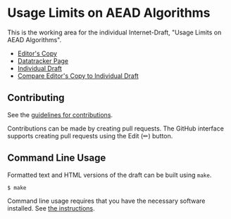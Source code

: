 # Usage Limits on AEAD Algorithms

This is the working area for the individual Internet-Draft, "Usage Limits on AEAD Algorithms".

* [Editor's Copy](https://cfrg.github.io/draft-irtf-cfrg-aead-limits/#go.draft-irtf-cfrg-aead-limits.html)
* [Datatracker Page](https://datatracker.ietf.org/doc/draft-irtf-cfrg-aead-limits)
* [Individual Draft](https://datatracker.ietf.org/doc/html/draft-irtf-cfrg-aead-limits)
* [Compare Editor's Copy to Individual Draft](https://cfrg.github.io/draft-irtf-cfrg-aead-limits/#go.draft-irtf-cfrg-aead-limits.diff)


## Contributing

See the
[guidelines for contributions](https://github.com/cfrg/draft-irtf-cfrg-aead-limits/blob/main/CONTRIBUTING.md).

Contributions can be made by creating pull requests.
The GitHub interface supports creating pull requests using the Edit (✏) button.


## Command Line Usage

Formatted text and HTML versions of the draft can be built using `make`.

```sh
$ make
```

Command line usage requires that you have the necessary software installed.  See
[the instructions](https://github.com/martinthomson/i-d-template/blob/main/doc/SETUP.md).

